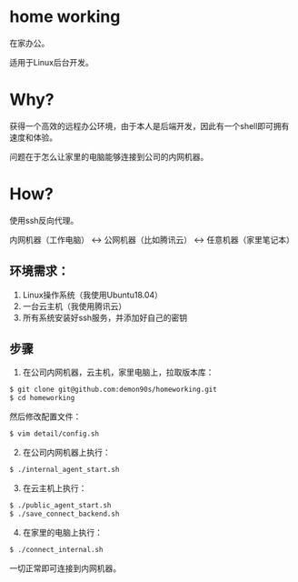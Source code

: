 # home working

在家办公。

适用于Linux后台开发。

# Why?

获得一个高效的远程办公环境，由于本人是后端开发，因此有一个shell即可拥有速度和体验。

问题在于怎么让家里的电脑能够连接到公司的内网机器。

# How?

使用ssh反向代理。

内网机器（工作电脑） <-> 公网机器（比如腾讯云） <-> 任意机器（家里笔记本）

## 环境需求：

1. Linux操作系统（我使用Ubuntu18.04）
2. 一台云主机（我使用腾讯云）
3. 所有系统安装好ssh服务，并添加好自己的密钥

## 步骤

1. 在公司内网机器，云主机，家里电脑上，拉取版本库：

```bash
$ git clone git@github.com:demon90s/homeworking.git
$ cd homeworking
```

然后修改配置文件：

```bash
$ vim detail/config.sh
```

2. 在公司内网机器上执行：

```bash
$ ./internal_agent_start.sh
```

3. 在云主机上执行：

```bash
$ ./public_agent_start.sh
$ ./save_connect_backend.sh
```

4. 在家里的电脑上执行：

```bash
$ ./connect_internal.sh
```

一切正常即可连接到内网机器。
